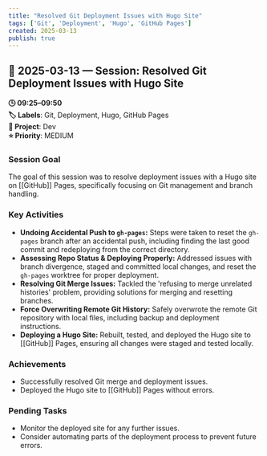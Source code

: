 ```yaml
---
title: "Resolved Git Deployment Issues with Hugo Site"
tags: ['Git', 'Deployment', 'Hugo', 'GitHub Pages']
created: 2025-03-13
publish: true
---
```


## 📅 2025-03-13 — Session: Resolved Git Deployment Issues with Hugo Site

**🕒 09:25–09:50**  
**🏷️ Labels**: Git, Deployment, Hugo, GitHub Pages  
**📂 Project**: Dev  
**⭐ Priority**: MEDIUM  


### Session Goal
The goal of this session was to resolve deployment issues with a Hugo site on [[GitHub]] Pages, specifically focusing on Git management and branch handling.

### Key Activities
- **Undoing Accidental Push to `gh-pages`:** Steps were taken to reset the `gh-pages` branch after an accidental push, including finding the last good commit and redeploying from the correct directory.
- **Assessing Repo Status & Deploying Properly:** Addressed issues with branch divergence, staged and committed local changes, and reset the `gh-pages` worktree for proper deployment.
- **Resolving Git Merge Issues:** Tackled the 'refusing to merge unrelated histories' problem, providing solutions for merging and resetting branches.
- **Force Overwriting Remote Git History:** Safely overwrote the remote Git repository with local files, including backup and deployment instructions.
- **Deploying a Hugo Site:** Rebuilt, tested, and deployed the Hugo site to [[GitHub]] Pages, ensuring all changes were staged and tested locally.

### Achievements
- Successfully resolved Git merge and deployment issues.
- Deployed the Hugo site to [[GitHub]] Pages without errors.

### Pending Tasks
- Monitor the deployed site for any further issues.
- Consider automating parts of the deployment process to prevent future errors.
